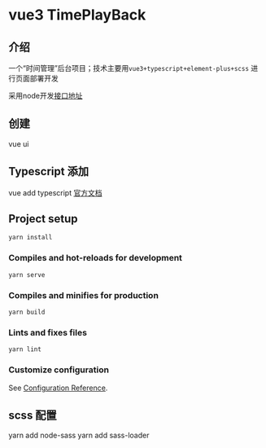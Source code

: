 # vue3 TimePlayBack

## 介绍
一个“时间管理”后台项目；技术主要用`vue3+typescript+element-plus+scss` 进行页面部署开发

采用node开发[接口地址](https://github.com/hhemin/TimePlayServe)
## 创建 
vue ui

## Typescript 添加
vue add typescript [官方文档](https://vue3js.cn/docs/zh/guide/typescript-support.html#%E6%8E%A8%E8%8D%90%E9%85%8D%E7%BD%AE)

## Project setup
```
yarn install
```

### Compiles and hot-reloads for development
```
yarn serve
```

### Compiles and minifies for production
```
yarn build
```

### Lints and fixes files
```
yarn lint
```

### Customize configuration
See [Configuration Reference](https://cli.vuejs.org/config/).

## scss 配置
yarn add node-sass
yarn add sass-loader


